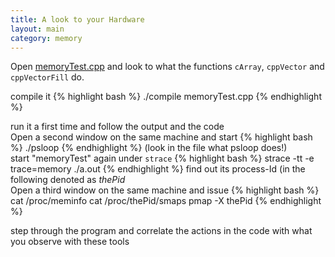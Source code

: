 ```yaml
---
title: A look to your Hardware
layout: main
category: memory
---
```


Open [memoryTest.cpp]({{site.exercises_repo}}/hands-on/memory/memoryTest.cpp) and look to what the functions
``cArray``, ``cppVector`` and ``cppVectorFill`` do.

compile it
{% highlight bash %}
./compile memoryTest.cpp
{% endhighlight %}

run it a first time and follow the output and the code
<br>
Open a second window on the same machine and start
{% highlight bash %}
./psloop
{% endhighlight %}
(look in the file what psloop does!)
<br>
start "memoryTest" again under ``strace``
{% highlight bash %}
strace -tt -e trace=memory ./a.out
{% endhighlight %}
find out its process-Id (in the following denoted as _thePid_
<br>
Open a third window on the same machine and issue
{% highlight bash %}
cat /proc/meminfo
cat /proc/thePid/smaps
pmap -X thePid
{% endhighlight %}
<p>
step through the program and correlate the actions in the code with what you observe with these tools

